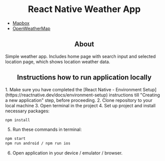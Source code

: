 <h1 align="center">React Native Weather App</h1>

- [Mapbox](https://www.mapbox.com/)
- [OpenWeatherMap](https://openweathermap.org/)

<h2 align="center">About</h2>

  Simple weather app. Includes home page with search input 
  and selected location page, which shows location weather data.

<h2 align="center">Instructions how to run application locally</h2>
1. Make sure you have completed the 
[React Native - Environment Setup](https://reactnative.dev/docs/environment-setup)
instructions till "Creating a new application" step, before proceeding.
2. Clone repository to your local machine
3. Open terminal in the project
4. Set up project and install necessary packages:

```bash
npm install
```

5. Run these commands in terminal:

```bash
npm start
npm run android / npm run ios
```

6. Open application in your device / emulator / browser.
